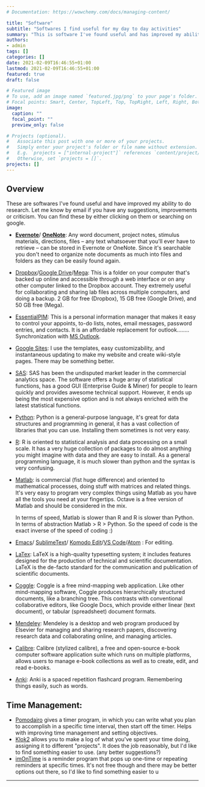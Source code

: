 ```yaml
---
# Documentation: https://wowchemy.com/docs/managing-content/

title: "Software"
subtitle: "Softwares I find useful for my day to day activities"
summary: "This is software I've found useful and has improved my ability to do research. Let me know by email if you have any suggestions, improvements or criticism. You can find these by either clicking on them or searching on google."
authors: 
- admin
tags: []
categories: []
date: 2021-02-09T16:46:55+01:00
lastmod: 2021-02-09T16:46:55+01:00
featured: true
draft: false

# Featured image
# To use, add an image named `featured.jpg/png` to your page's folder.
# Focal points: Smart, Center, TopLeft, Top, TopRight, Left, Right, BottomLeft, Bottom, BottomRight.
image:
  caption: ""
  focal_point: ""
  preview_only: false

# Projects (optional).
#   Associate this post with one or more of your projects.
#   Simply enter your project's folder or file name without extension.
#   E.g. `projects = ["internal-project"]` references `content/project/deep-learning/index.md`.
#   Otherwise, set `projects = []`.
projects: []
---
```


## Overview
These are softwares I've found useful and have improved my ability to do research. Let me know by email if you have any suggestions, improvements or criticism. You can find these by either clicking on them or searching on google.

- [**Evernote**](https://evernote.com/)/ [**OneNote**](https://www.onenote.com/signin?wdorigin=ondc): Any word document, project notes, stimulus materials, directions, files – any text whatsoever that you'll ever have to retrieve – can be stored in Evernote or OneNote. Since it's searchable you don't need to organize note documents as much into files and folders as they can be easily found again.
  
- [Dropbox](https://www.dropbox.com/h)/[Google Drive](https://www.google.com/drive/)/[Mega](https://mega.io/): This is a folder on your computer that's backed up online and accessible through a web interface or on any other computer linked to the Dropbox account. They extremely useful for collaborating and sharing lab files across multiple computers, and doing a backup. 2 GB for free (Dropbox), 15 GB free (Google Drive), and 50 GB free (Mega). 
  
- [EssentialPIM](https://www.essentialpim.com/): This is a personal information manager that makes it easy to control your appoints, to-do lists, notes, email messages, password entries, and contacts. It is an affordable replacement for outlook........ Synchronization with [MS Outlook](https://outlook.office.com/mail/inbox).
  
- [Google Sites](https://sites.google.com/new): I use the templates, easy customizability, and instantaneous updating to make my website and create wiki-style pages. There may be something better.

- [SAS](https://www.sas.com/en_us/home.html): SAS has been the undisputed market leader in the commercial analytics space. The software offers a huge array of statistical functions, has a good GUI (Enterprise Guide & Miner) for people to learn quickly and provides awesome technical support. However, it ends up being the most expensive option and is not always enriched with the latest statistical functions.

- [Python](https://www.python.org/): Python is a general-purpose language, it's great for data structures and programming in general, it has a vast collection of libraries that you can use. Installing them sometimes is not very easy. 

- [R](https://cran.r-project.org/): R is oriented to statistical analysis and data processing on a small scale. It has a very huge collection of packages to do almost anything you might imagine with data and they are easy to install. As a general programming language, it is much slower than python and the syntax is very confusing.

- [Matlab](https://it.mathworks.com/products/matlab.html):  is commercial (fist huge difference) and oriented to mathematical processes, doing stuff with matrices and related things. It's very easy to program very complex things using Matlab as you have all the tools you need at your fingertips. Octave is a free version of Matlab and should be considered in the mix. 
  
  In terms of speed, Matlab is slower than  R and R is slower than Python.
  In terms of abstraction Matlab > R > Python. So the speed of code is the exact inverse of the speed of coding :)

- [Emacs](https://www.gnu.org/software/emacs/)/ [SublimeText](https://www.sublimetext.com/)/ [Komodo Edit](https://www.activestate.com/products/komodo-ide/)/[VS Code](https://code.visualstudio.com/)/[Atom](https://atom.io/) :  For editing.
  
- [LaTex](https://www.latex-project.org/):  LaTeX is a high-quality typesetting system; it includes features designed for the production of technical and scientific documentation. LaTeX is the de-facto standard for the communication and publication of scientific documents. 

- [Coggle](https://coggle.it/): Coggle is a free mind-mapping web application. Like other mind-mapping software, Coggle produces hierarchically structured documents, like a branching tree. This contrasts with conventional collaborative editors, like Google Docs, which provide either linear (text document), or tabular (spreadsheet) document formats. 

- [Mendeley](https://www.mendeley.com/?interaction_required=true): Mendeley is a desktop and web program produced by Elsevier for managing and sharing research papers, discovering research data and collaborating online, and managing articles. 

- [Calibre](https://calibre-ebook.com/): Calibre (stylized calibre), a free and open-source e-book computer software application suite which runs on multiple platforms, allows users to manage e-book collections as well as to create, edit, and read e-books. 

- [Anki](https://apps.ankiweb.net//): Anki is a spaced repetition flashcard program. Remembering things easily, such as words.


## Time Management:
- [Pomodairo](https://lifehacker.com/pomodairo-is-a-pomodoro-based-timer-and-task-tracking-t-5682508) gives a timer program, in which you can write what you plan to accomplish in a specific time interval, then start off the timer. Helps with improving time management and setting objectives.
- [Klok2](https://getklok.com/klok/) allows you to make a log of what you've spent your time doing, assigning it to different "projects". It does the job reasonably, but I'd like to find something easier to use. (any better suggestions?)
- [imOnTime](http://www.expersis.com/Expersis/iam_on_time.html) is a reminder program that pops up one-time or repeating reminders at specific times. It's not free though and there may be better options out there, so I'd like to find something easier to u


---
